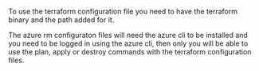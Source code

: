 To use the terraform configuration file you need to have the terraform binary and the path added for it.

The azure rm configuraton files will need the azure cli to be installed and you need to be logged in using the azure cli, then only you will be able to use the plan, apply or destroy commands with the terraform configuration files.


